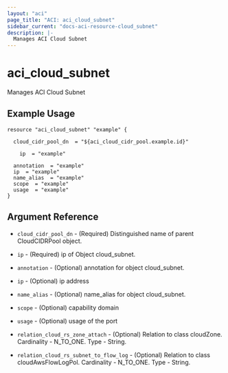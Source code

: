 ```yaml
---
layout: "aci"
page_title: "ACI: aci_cloud_subnet"
sidebar_current: "docs-aci-resource-cloud_subnet"
description: |-
  Manages ACI Cloud Subnet
---
```


# aci_cloud_subnet #
Manages ACI Cloud Subnet

## Example Usage ##

```hcl
resource "aci_cloud_subnet" "example" {

  cloud_cidr_pool_dn  = "${aci_cloud_cidr_pool.example.id}"

    ip  = "example"

  annotation  = "example"
  ip  = "example"
  name_alias  = "example"
  scope  = "example"
  usage  = "example"
}
```
## Argument Reference ##
* `cloud_cidr_pool_dn` - (Required) Distinguished name of parent CloudCIDRPool object.
* `ip` - (Required) ip of Object cloud_subnet.
* `annotation` - (Optional) annotation for object cloud_subnet.
* `ip` - (Optional) ip address
* `name_alias` - (Optional) name_alias for object cloud_subnet.
* `scope` - (Optional) capability domain
* `usage` - (Optional) usage of the port

* `relation_cloud_rs_zone_attach` - (Optional) Relation to class cloudZone. Cardinality - N_TO_ONE. Type - String.
                
* `relation_cloud_rs_subnet_to_flow_log` - (Optional) Relation to class cloudAwsFlowLogPol. Cardinality - N_TO_ONE. Type - String.
                


